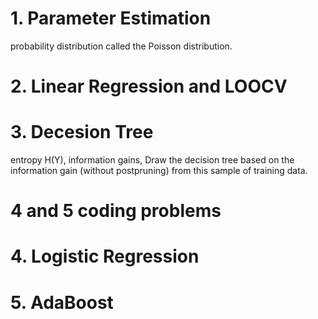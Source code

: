 # 1. Parameter Estimation    
probability distribution called the Poisson distribution.     

# 2. Linear Regression and LOOCV     

# 3. Decesion Tree     
entropy H(Y), information gains, Draw the decision tree based on the information gain (without postpruning) from this sample
of training data.     

# 4 and 5 coding problems    
# 4. Logistic Regression      


# 5. AdaBoost    
